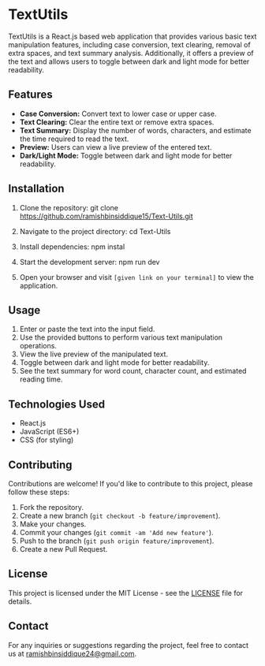 # TextUtils

TextUtils is a React.js based web application that provides various basic text manipulation features, including case conversion, text clearing, removal of extra spaces, and text summary analysis. Additionally, it offers a preview of the text and allows users to toggle between dark and light mode for better readability.

## Features

- **Case Conversion:** Convert text to lower case or upper case.
- **Text Clearing:** Clear the entire text or remove extra spaces.
- **Text Summary:** Display the number of words, characters, and estimate the time required to read the text.
- **Preview:** Users can view a live preview of the entered text.
- **Dark/Light Mode:** Toggle between dark and light mode for better readability.

## Installation

1. Clone the repository:
git clone https://github.com/ramishbinsiddique15/Text-Utils.git

2. Navigate to the project directory:
cd Text-Utils

3. Install dependencies:
npm instal

4. Start the development server:
npm run dev

5. Open your browser and visit `[given link on your terminal]` to view the application.

## Usage

1. Enter or paste the text into the input field.
2. Use the provided buttons to perform various text manipulation operations.
3. View the live preview of the manipulated text.
4. Toggle between dark and light mode for better readability.
5. See the text summary for word count, character count, and estimated reading time.

## Technologies Used

- React.js
- JavaScript (ES6+)
- CSS (for styling)

## Contributing

Contributions are welcome! If you'd like to contribute to this project, please follow these steps:

1. Fork the repository.
2. Create a new branch (`git checkout -b feature/improvement`).
3. Make your changes.
4. Commit your changes (`git commit -am 'Add new feature'`).
5. Push to the branch (`git push origin feature/improvement`).
6. Create a new Pull Request.

## License

This project is licensed under the MIT License - see the [LICENSE](LICENSE) file for details.

## Contact

For any inquiries or suggestions regarding the project, feel free to contact us at [ramishbinsiddique24@gmail.com](mailto:ramishbinsiddique24@gmail.com).


